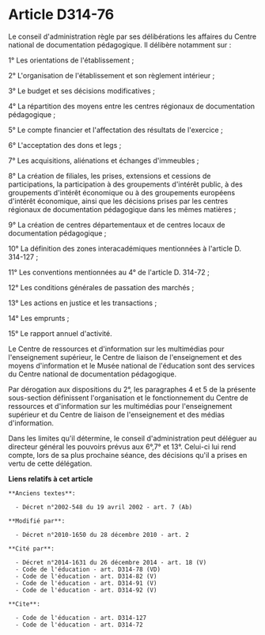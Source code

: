 # Article D314-76

Le conseil d'administration règle par ses délibérations les affaires du Centre national de documentation pédagogique. Il
délibère notamment sur : 

1° Les orientations de l'établissement ; 

2° L'organisation de l'établissement et son règlement intérieur ; 

3° Le budget et ses décisions modificatives ; 

4° La répartition des moyens entre les centres régionaux de documentation pédagogique ; 

5° Le compte financier et l'affectation des résultats de l'exercice ; 

6° L'acceptation des dons et legs ; 

7° Les acquisitions, aliénations et échanges d'immeubles ; 

8° La création de filiales, les prises, extensions et cessions de participations, la participation à des groupements
d'intérêt public, à des groupements d'intérêt économique ou à des groupements européens d'intérêt économique, ainsi que les
décisions prises par les centres régionaux de documentation pédagogique dans les mêmes matières ; 

9° La création de centres départementaux et de centres locaux de documentation pédagogique ; 

10° La définition des zones interacadémiques mentionnées à l'article D. 314-127 ; 

11° Les conventions mentionnées au 4° de l'article D. 314-72 ; 

12° Les conditions générales de passation des marchés ; 

13° Les actions en justice et les transactions ; 

14° Les emprunts ; 

15° Le rapport annuel d'activité. 

Le Centre de ressources et d'information sur les multimédias pour l'enseignement supérieur, le Centre de liaison de
l'enseignement et des moyens d'information et le Musée national de l'éducation sont des services du Centre national de
documentation pédagogique.

Par dérogation aux dispositions du 2°, les paragraphes 4 et 5 de la présente sous-section définissent l'organisation et le
fonctionnement du Centre de ressources et d'information sur les multimédias pour l'enseignement supérieur et du Centre de
liaison de l'enseignement et des médias d'information.

Dans les limites qu'il détermine, le conseil d'administration peut déléguer au directeur général les pouvoirs prévus aux
6°,7° et 13°. Celui-ci lui rend compte, lors de sa plus prochaine séance, des décisions qu'il a prises en vertu de cette
délégation.

**Liens relatifs à cet article**

	**Anciens textes**:

	  - Décret n°2002-548 du 19 avril 2002 - art. 7 (Ab)

	**Modifié par**:

	  - Décret n°2010-1650 du 28 décembre 2010 - art. 2

	**Cité par**:

	  - Décret n°2014-1631 du 26 décembre 2014 - art. 18 (V)
	  - Code de l'éducation - art. D314-78 (VD)
	  - Code de l'éducation - art. D314-82 (V)
	  - Code de l'éducation - art. D314-91 (V)
	  - Code de l'éducation - art. D314-92 (V)

	**Cite**:

	  - Code de l'éducation - art. D314-127
	  - Code de l'éducation - art. D314-72
